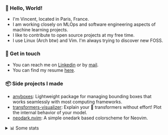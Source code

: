 ### 👋 Hello, World!

- I'm Vincent, located in Paris, France.
- I am working closely on MLOps and software engineering aspects of machine learning projects.
- I like to contribute to open source projects at my free time.
- I use Linux (Arch btw) and Vim. I'm always trying to discover new FOSS.

### 🔗 Get in touch

- You can reach me on [Linkedin](https://www.linkedin.com/in/vincent-duchauffour-3a9641155/) or by [mail](mailto:vincent.duchauffour@proton.me).
- You can find my resume [here](https://raw.githubusercontent.com/VDuchauffour/resume/main/resume.pdf).

### 📦 Side projects I made

- [anyboxes](https://github.com/VDuchauffour/anyboxes): Lightweight package for managing bounding boxes that works seamlessly with most computing frameworks.
- [transformers-visualizer](https://github.com/VDuchauffour/transformers-visualizer): Explain your 🤗 transformers without effort! Plot the internal behavior of your model. 
- [neodark.nvim](https://github.com/VDuchauffour/neodark.nvim): A simple onedark based colorscheme for Neovim.

<details><summary>📊 Some stats</summary>  
  
<p align="center">
  <img alt="VDuchauffour's github stats" src="https://github-readme-stats.vercel.app/api?username=VDuchauffour&include_all_commits=true&show_icons=true&theme=react"/>
  <br />
  <img alt="VDuchauffour's streak stats" src="https://streak-stats.demolab.com?user=VDuchauffour&theme=react"/>
  <br />
  <img alt="VDuchauffour's language stats" src="https://github-readme-stats.vercel.app/api/top-langs/?username=VDuchauffour&count_private=true&include_all_commits=true&show_icons=true&layout=compact&theme=react"/>
  <!--   <br />
  <img alt="VDuchauffour's Wakatime stats" src="https://github-readme-stats.vercel.app/api/wakatime?username=VDuchauffour&theme=react"/> -->
</p>

#### 🧭 Wakatime stats
<!--START_SECTION:waka-->
![Code Time](http://img.shields.io/badge/Code%20Time-1%2C405%20hrs%2030%20mins-blue)

![Lines of code](https://img.shields.io/badge/From%20Hello%20World%20I%27ve%20Written-2.0%20million%20lines%20of%20code-blue)

**🐱 My GitHub Data** 

> 📦 970.6 kB Used in GitHub's Storage 
 > 
> 🏆 1,744 Contributions in the Year 2023
 > 
> 🚫 Not Opted to Hire
 > 
> 📜 9 Public Repositories 
 > 
> 🔑 2 Private Repositories 
 > 
**I'm a Night 🦉** 

```text
🌞 Morning                54 commits          █░░░░░░░░░░░░░░░░░░░░░░░░   04.73 % 
🌆 Daytime                294 commits         ██████░░░░░░░░░░░░░░░░░░░   25.74 % 
🌃 Evening                633 commits         ██████████████░░░░░░░░░░░   55.43 % 
🌙 Night                  161 commits         ████░░░░░░░░░░░░░░░░░░░░░   14.10 % 
```
📅 **I'm Most Productive on Saturday** 

```text
Monday                   144 commits         ███░░░░░░░░░░░░░░░░░░░░░░   12.61 % 
Tuesday                  93 commits          ██░░░░░░░░░░░░░░░░░░░░░░░   08.14 % 
Wednesday                199 commits         ████░░░░░░░░░░░░░░░░░░░░░   17.43 % 
Thursday                 163 commits         ████░░░░░░░░░░░░░░░░░░░░░   14.27 % 
Friday                   98 commits          ██░░░░░░░░░░░░░░░░░░░░░░░   08.58 % 
Saturday                 317 commits         ███████░░░░░░░░░░░░░░░░░░   27.76 % 
Sunday                   128 commits         ███░░░░░░░░░░░░░░░░░░░░░░   11.21 % 
```


📊 **This Week I Spent My Time On** 

```text
💬 Programming Languages: 
Python                   15 hrs 13 mins      ████████████████░░░░░░░░░   64.19 % 
YAML                     6 hrs 47 mins       ███████░░░░░░░░░░░░░░░░░░   28.61 % 
Markdown                 29 mins             █░░░░░░░░░░░░░░░░░░░░░░░░   02.11 % 
zsh                      18 mins             ░░░░░░░░░░░░░░░░░░░░░░░░░   01.28 % 
C++                      15 mins             ░░░░░░░░░░░░░░░░░░░░░░░░░   01.06 % 
```


 Last Updated on 19/12/2023 00:37:27 UTC
<!--END_SECTION:waka-->
</details>
